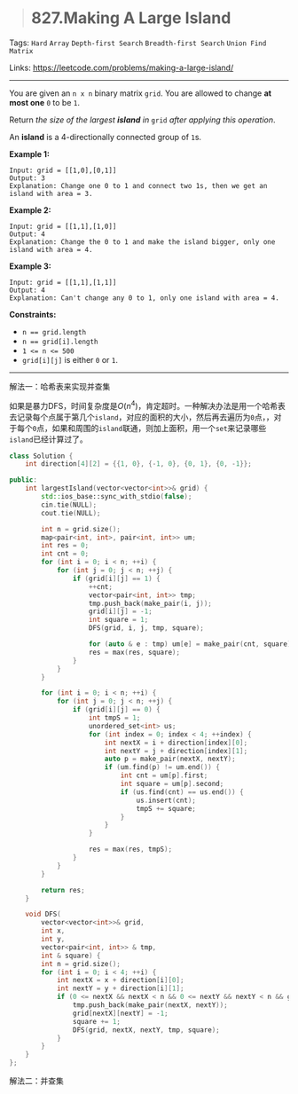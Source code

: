 > # 827.Making A Large Island

Tags: `Hard` `Array` `Depth-first Search` `Breadth-first Search` `Union Find` `Matrix`

Links: https://leetcode.com/problems/making-a-large-island/

-----

You are given an `n x n` binary matrix `grid`. You are allowed to change **at most one** `0` to be `1`.

Return *the size of the largest **island** in* `grid` *after applying this operation*.

An **island** is a 4-directionally connected group of `1`s.

**Example 1:**

```
Input: grid = [[1,0],[0,1]]
Output: 3
Explanation: Change one 0 to 1 and connect two 1s, then we get an island with area = 3.
```

**Example 2:**

```
Input: grid = [[1,1],[1,0]]
Output: 4
Explanation: Change the 0 to 1 and make the island bigger, only one island with area = 4.
```

**Example 3:**

```
Input: grid = [[1,1],[1,1]]
Output: 4
Explanation: Can't change any 0 to 1, only one island with area = 4.
```

**Constraints:**

- `n == grid.length`
- `n == grid[i].length`
- `1 <= n <= 500`
- `grid[i][j]` is either `0` or `1`.

-----

解法一：哈希表来实现并查集

如果是暴力DFS，时间复杂度是$O(n^4)$，肯定超时。一种解决办法是用一个哈希表去记录每个点属于第几个`island`，对应的面积的大小，然后再去遍历为`0`点，，对于每个`0`点，如果和周围的`island`联通，则加上面积，用一个`set`来记录哪些`island`已经计算过了。

```c++
class Solution {
	int direction[4][2] = {{1, 0}, {-1, 0}, {0, 1}, {0, -1}};

public:
    int largestIsland(vector<vector<int>>& grid) {
		std::ios_base::sync_with_stdio(false);
		cin.tie(NULL);
		cout.tie(NULL); 

		int n = grid.size();
		map<pair<int, int>, pair<int, int>> um;
		int res = 0;
		int cnt = 0;
		for (int i = 0; i < n; ++i) {
			for (int j = 0; j < n; ++j) {
				if (grid[i][j] == 1) {
					++cnt;
					vector<pair<int, int>> tmp;
					tmp.push_back(make_pair(i, j));
					grid[i][j] = -1;
					int square = 1;
					DFS(grid, i, j, tmp, square);

					for (auto & e : tmp) um[e] = make_pair(cnt, square);
					res = max(res, square);
				}
			}
		}

		for (int i = 0; i < n; ++i) {
			for (int j = 0; j < n; ++j) {
				if (grid[i][j] == 0) {
					int tmpS = 1;
					unordered_set<int> us;
					for (int index = 0; index < 4; ++index) {
						int nextX = i + direction[index][0];
						int nextY = j + direction[index][1];
						auto p = make_pair(nextX, nextY);
						if (um.find(p) != um.end()) {
							int cnt = um[p].first;
							int square = um[p].second;
							if (us.find(cnt) == us.end()) {
								us.insert(cnt);
								tmpS += square;
							}
						}
					}

					res = max(res, tmpS);
				}
			}
		}

		return res;
    }

    void DFS(
    	vector<vector<int>>& grid, 
    	int x, 
    	int y, 
    	vector<pair<int, int>> & tmp, 
    	int & square) {
    	int n = grid.size();
    	for (int i = 0; i < 4; ++i) {
    		int nextX = x + direction[i][0];
    		int nextY = y + direction[i][1];
    		if (0 <= nextX && nextX < n && 0 <= nextY && nextY < n && grid[nextX][nextY] == 1) {
    			tmp.push_back(make_pair(nextX, nextY));
    			grid[nextX][nextY] = -1;
    			square += 1;
    			DFS(grid, nextX, nextY, tmp, square);
    		}
    	}
    }
};
```









解法二：并查集